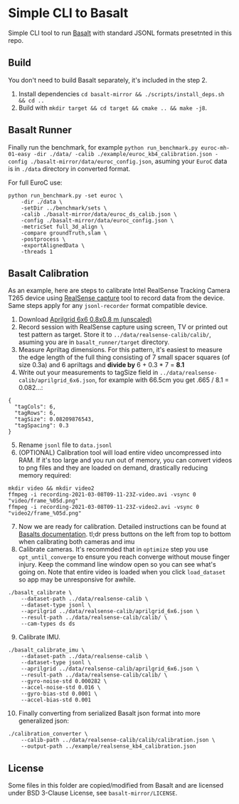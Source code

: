 # Simple CLI to Basalt

Simple CLI tool to run [Basalt](https://vision.in.tum.de/research/vslam/basalt) with standard JSONL formats presetnted in this repo.

## Build

You don't need to build Basalt separately, it's included in the step 2.

1. Install dependencies `cd basalt-mirror && ./scripts/install_deps.sh && cd ..`
2. Build with `mkdir target && cd target && cmake .. && make -j8`.

## Basalt Runner

Finally run the benchmark, for example `python run_benchmark.py euroc-mh-01-easy -dir ./data/ -calib ./example/euroc_kb4_calibration.json -config ./basalt-mirror/data/euroc_config.json`, asuming your `EuroC` data is in `./data` directory in converted format.

For full EuroC use:
```
python run_benchmark.py -set euroc \
	-dir ./data \
	-setDir ../benchmark/sets \
	-calib ./basalt-mirror/data/euroc_ds_calib.json \
	-config ./basalt-mirror/data/euroc_config.json \
	-metricSet full_3d_align \
	-compare groundTruth,slam \
	-postprocess \
	-exportAlignedData \
	-threads 1
```

## Basalt Calibration

As an example, here are steps to calibrate Intel RealSense Tracking Camera T265 device using [RealSense capture](https://github.com/AaltoVision/realsense-capture) tool to record data from the device. Same steps apply for any `jsonl-recorder` format compatible device.

1. Download [Aprilgrid 6x6 0.8x0.8 m (unscaled)](https://github.com/ethz-asl/kalibr/wiki/downloads)
2. Record session with RealSense capture using screen, TV or printed out test pattern as target. Store it to `../data/realsense-calib/calib/`, asuming you are in `basalt_runner/target` directory.
3. Measure Apriltag dimensions. For this pattern, it's easiest to measure the edge length of the full thing consisting of 7 small spacer squares (of size 0.3a) and 6 apriltags and **divide by** 6 + 0.3 * 7 = **8.1**
4. Write out your measurements to tagSize field  in `../data/realsense-calib/aprilgrid_6x6.json`, for example with 66.5cm you get .665 / 8.1 = 0.082...:
```
{
  "tagCols": 6,
  "tagRows": 6,
  "tagSize": 0.08209876543,
  "tagSpacing": 0.3
}
```
5. Rename `jsonl` file to `data.jsonl`
6. (OPTIONAL) Calibration tool will load entire video uncompressed into RAM. If it's too large and you run out of memory, you can convert videos to png files and they are loaded on demand, drastically reducing memory required:
```
mkdir video && mkdir video2
ffmpeg -i recording-2021-03-08T09-11-23Z-video.avi -vsync 0 "video/frame_%05d.png"
ffmpeg -i recording-2021-03-08T09-11-23Z-video2.avi -vsync 0 "video2/frame_%05d.png"
```
7. Now we are ready for calibration. Detailed instructions can be found at [Basalts documentation](https://gitlab.com/VladyslavUsenko/basalt/-/blob/master/doc/Calibration.md). tl;dr press buttons on the left from top to bottom when calibrating both cameras and imu
8. Calibrate cameras. It's recommded that in `optimize` step you use `opt_until_converge` to ensure you reach converge without mouse finger injury. Keep the command line window open so you can see what's going on. Note that entire video is loaded when you click `load_dataset` so app may be unresponsive for awhile.
```
./basalt_calibrate \
	--dataset-path ../data/realsense-calib \
	--dataset-type jsonl \
	--aprilgrid ../data/realsense-calib/aprilgrid_6x6.json \
	--result-path ../data/realsense-calib/calib/ \
	--cam-types ds ds
```
9. Calibrate IMU.
```
./basalt_calibrate_imu \
	--dataset-path ../data/realsense-calib \
	--dataset-type jsonl \
	--aprilgrid ../data/realsense-calib/aprilgrid_6x6.json \
	--result-path ../data/realsense-calib/calib/ \
	--gyro-noise-std 0.000282 \
	--accel-noise-std 0.016 \
	--gyro-bias-std 0.0001 \
	--accel-bias-std 0.001
```

10. Finally converting from serialized Basalt json format into more generalized json:
```
./calibration_converter \
	--calib-path ../data/realsense-calib/calib/calibration.json \
	--output-path ../example/realsense_kb4_calibration.json
```

## License

Some files in this folder are copied/modified from Basalt and are licensed under BSD 3-Clause License, see `basalt-mirror/LICENSE`.
